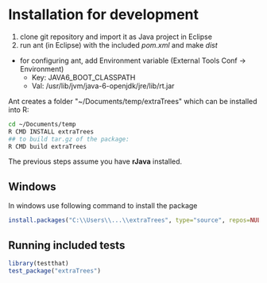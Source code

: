 Installation for development
============================

1. clone git repository and import it as Java project in Eclipse
2. run ant (in Eclipse) with the included *pom.xml* and make *dist*
  * for configuring ant, add Environment variable (External Tools Conf -> Environment)
     * Key: JAVA6_BOOT_CLASSPATH
     * Val: /usr/lib/jvm/java-6-openjdk/jre/lib/rt.jar

Ant creates a folder "~/Documents/temp/extraTrees" which can be installed into R:
```bash
cd ~/Documents/temp
R CMD INSTALL extraTrees
## to build tar.gz of the package:
R CMD build extraTrees  
```

The previous steps assume you have **rJava** installed.

## Windows
In windows use following command to install the package
```R
install.packages("C:\\Users\\...\\extraTrees", type="source", repos=NULL)
```

## Running included tests
```R
library(testthat)
test_package("extraTrees")
```
 
